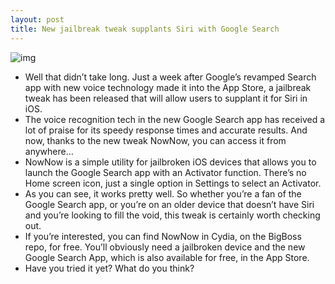```yaml
---
layout: post
title: New jailbreak tweak supplants Siri with Google Search
---
```

![img](http://media.idownloadblog.com/wp-content/uploads/2012/11/google-search-ss.png)
* Well that didn’t take long. Just a week after Google’s revamped Search app with new voice technology made it into the App Store, a jailbreak tweak has been released that will allow users to supplant it for Siri in iOS.
* The voice recognition tech in the new Google Search app has received a lot of praise for its speedy response times and accurate results. And now, thanks to the new tweak NowNow, you can access it from anywhere…
* NowNow is a simple utility for jailbroken iOS devices that allows you to launch the Google Search app with an Activator function. There’s no Home screen icon, just a single option in Settings to select an Activator.
* As you can see, it works pretty well. So whether you’re a fan of the Google Search app, or you’re on an older device that doesn’t have Siri and you’re looking to fill the void, this tweak is certainly worth checking out.
* If you’re interested, you can find NowNow in Cydia, on the BigBoss repo, for free. You’ll obviously need a jailbroken device and the new Google Search App, which is also available for free, in the App Store.
* Have you tried it yet? What do you think?

